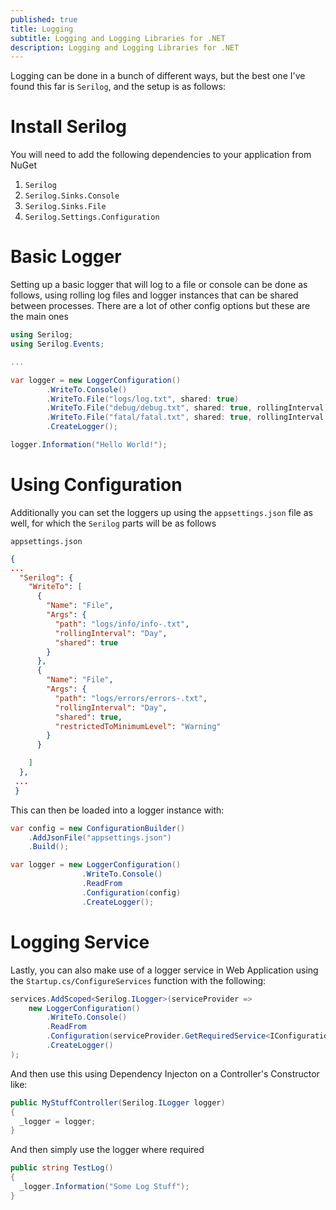 ```yaml
---
published: true
title: Logging
subtitle: Logging and Logging Libraries for .NET
description: Logging and Logging Libraries for .NET
---
```


Logging can be done in a bunch of different ways, but the best one I've found this far is `Serilog`, and the setup is as follows:

# Install Serilog

You will need to add the following dependencies to your application from NuGet

1. `Serilog`
2. `Serilog.Sinks.Console`
3. `Serilog.Sinks.File`
4. `Serilog.Settings.Configuration`

# Basic Logger

Setting up a basic logger that will log to a file or console can be done as follows, using rolling log files and logger instances that can be shared between processes. There are a lot of other config options but these are the main ones

```cs
using Serilog;
using Serilog.Events;

...

var logger = new LoggerConfiguration()
        .WriteTo.Console()
        .WriteTo.File("logs/log.txt", shared: true)
        .WriteTo.File("debug/debug.txt", shared: true, rollingInterval: RollingInterval.Hour, restrictedToMinimumLevel: LogEventLevel.Debug)
        .WriteTo.File("fatal/fatal.txt", shared: true, rollingInterval: RollingInterval.Day, restrictedToMinimumLevel: LogEventLevel.Fatal)
        .CreateLogger();

logger.Information("Hello World!");
```

# Using Configuration

Additionally you can set the loggers up using the `appsettings.json` file as well, for which the `Serilog` parts will be as follows

`appsettings.json`

```json
{
...
  "Serilog": {
    "WriteTo": [
      {
        "Name": "File",
        "Args": {
          "path": "logs/info/info-.txt",
          "rollingInterval": "Day",
          "shared": true
        }
      },
      {
        "Name": "File",
        "Args": {
          "path": "logs/errors/errors-.txt",
          "rollingInterval": "Day",
          "shared": true,
          "restrictedToMinimumLevel": "Warning"
        }
      }

    ]
  },
 ...
 }
```

This can then be loaded into a logger instance with:

```cs
var config = new ConfigurationBuilder()
    .AddJsonFile("appsettings.json")
    .Build();

var logger = new LoggerConfiguration()
                .WriteTo.Console()
                .ReadFrom
                .Configuration(config)
                .CreateLogger();
```

# Logging Service

Lastly, you can also make use of a logger service in Web Application using the `Startup.cs/ConfigureServices` function with the following:

```cs
services.AddScoped<Serilog.ILogger>(serviceProvider =>
    new LoggerConfiguration()
        .WriteTo.Console()
        .ReadFrom
        .Configuration(serviceProvider.GetRequiredService<IConfiguration>())
        .CreateLogger()
);
```

And then use this using Dependency Injecton on a Controller's Constructor like:

```cs
public MyStuffController(Serilog.ILogger logger)
{
  _logger = logger;
}
```

And then simply use the logger where required

```cs
public string TestLog()
{
  _logger.Information("Some Log Stuff");
}
```
